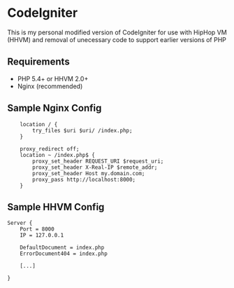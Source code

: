 # CodeIgniter

This is my personal modified version of CodeIgniter for use with HipHop VM (HHVM) and removal of unecessary code to support earlier versions of PHP

## Requirements
- PHP 5.4+ or HHVM 2.0+
- Nginx (recommended)

## Sample Nginx Config
```
    location / {
        try_files $uri $uri/ /index.php;
    }

    proxy_redirect off;
    location ~ /index.php$ {
        proxy_set_header REQUEST_URI $request_uri;
        proxy_set_header X-Real-IP $remote_addr;
        proxy_set_header Host my.domain.com;
        proxy_pass http://localhost:8000;
    }
```

## Sample HHVM Config
```
Server {
    Port = 8000
    IP = 127.0.0.1
 
    DefaultDocument = index.php
    ErrorDocument404 = index.php
 
    [...]
 
}
```

